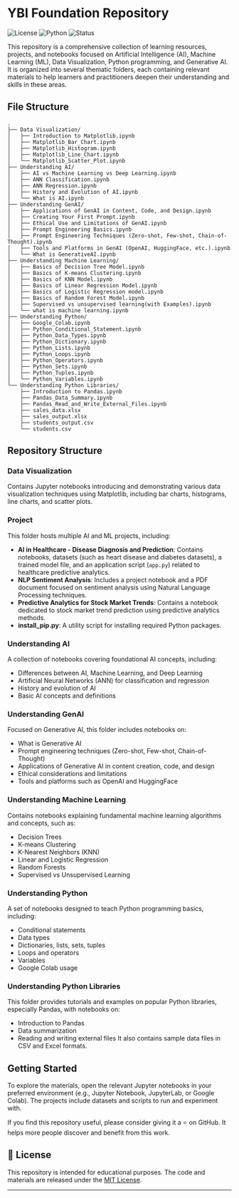 # YBI Foundation Repository

![License](https://img.shields.io/badge/license-MIT-blue.svg)
![Python](https://img.shields.io/badge/python-3.8+-blue.svg)
![Status](https://img.shields.io/badge/status-learning-green.svg)

This repository is a comprehensive collection of learning resources, projects, and notebooks focused on Artificial Intelligence (AI), Machine Learning (ML), Data Visualization, Python programming, and Generative AI. It is organized into several thematic folders, each containing relevant materials to help learners and practitioners deepen their understanding and skills in these areas.

## File Structure

```
.
├── Data Visualization/
│   ├── Introduction to Matplotlib.ipynb
│   ├── Matplotlib_Bar_Chart.ipynb
│   ├── Matplotlib_Histogram.ipynb
│   ├── Matplotlib_Line_Chart.ipynb
│   └── Matplotlib_Scatter_Plot.ipynb
├── Understanding AI/
│   ├── AI vs Machine Learning vs Deep Learning.ipynb
│   ├── ANN Classification.ipynb
│   ├── ANN Regression.ipynb
│   ├── History and Evolution of AI.ipynb
│   └── What is AI.ipynb
├── Understanding GenAI/
│   ├── Applications of GenAI in Content, Code, and Design.ipynb
│   ├── Creating Your First Prompt.ipynb
│   ├── Ethical Use and Limitations of GenAI.ipynb
│   ├── Prompt Engineering Basics.ipynb
│   ├── Prompt Engineering Techniques (Zero-shot, Few-shot, Chain-of-Thought).ipynb
│   ├── Tools and Platforms in GenAI (OpenAI, HuggingFace, etc.).ipynb
│   └── What is GenerativeAI.ipynb
├── Understanding Machine Learning/
│   ├── Basics of Decision Tree Model.ipynb
│   ├── Basics of K-means Clustering.ipynb
│   ├── Basics of KNN Model.ipynb
│   ├── Basics of Linear Regression Model.ipynb
│   ├── Basics of Logistic Regression model.ipynb
│   ├── Basics of Random Forest Model.ipynb
│   ├── Supervised vs unsupervised learning(with Examples).ipynb
│   └── what is machine learning.ipynb
├── Understanding Python/
│   ├── Google_Colab.ipynb
│   ├── Python_Conditional_Statement.ipynb
│   ├── Python_Data_Types.ipynb
│   ├── Python_Dictionary.ipynb
│   ├── Python_Lists.ipynb
│   ├── Python_Loops.ipynb
│   ├── Python_Operators.ipynb
│   ├── Python_Sets.ipynb
│   ├── Python_Tuples.ipynb
│   └── Python_Variables.ipynb
└── Understanding Python Libraries/
    ├── Introduction to Pandas.ipynb
    ├── Pandas_Data_Summary.ipynb
    ├── Pandas_Read_and_Write_External_Files.ipynb
    ├── sales_data.xlsx
    ├── sales_output.xlsx
    ├── students_output.csv
    └── students.csv
```

## Repository Structure

### Data Visualization
Contains Jupyter notebooks introducing and demonstrating various data visualization techniques using Matplotlib, including bar charts, histograms, line charts, and scatter plots.

### Project
This folder hosts multiple AI and ML projects, including:
- **AI in Healthcare - Disease Diagnosis and Prediction**: Contains notebooks, datasets (such as heart disease and diabetes datasets), a trained model file, and an application script (`app.py`) related to healthcare predictive analytics.
- **NLP Sentiment Analysis**: Includes a project notebook and a PDF document focused on sentiment analysis using Natural Language Processing techniques.
- **Predictive Analytics for Stock Market Trends**: Contains a notebook dedicated to stock market trend prediction using predictive analytics methods.
- **install_pip.py**: A utility script for installing required Python packages.

### Understanding AI
A collection of notebooks covering foundational AI concepts, including:
- Differences between AI, Machine Learning, and Deep Learning
- Artificial Neural Networks (ANN) for classification and regression
- History and evolution of AI
- Basic AI concepts and definitions

### Understanding GenAI
Focused on Generative AI, this folder includes notebooks on:
- What is Generative AI
- Prompt engineering techniques (Zero-shot, Few-shot, Chain-of-Thought)
- Applications of Generative AI in content creation, code, and design
- Ethical considerations and limitations
- Tools and platforms such as OpenAI and HuggingFace

### Understanding Machine Learning
Contains notebooks explaining fundamental machine learning algorithms and concepts, such as:
- Decision Trees
- K-means Clustering
- K-Nearest Neighbors (KNN)
- Linear and Logistic Regression
- Random Forests
- Supervised vs Unsupervised Learning

### Understanding Python
A set of notebooks designed to teach Python programming basics, including:
- Conditional statements
- Data types
- Dictionaries, lists, sets, tuples
- Loops and operators
- Variables
- Google Colab usage

### Understanding Python Libraries
This folder provides tutorials and examples on popular Python libraries, especially Pandas, with notebooks on:
- Introduction to Pandas
- Data summarization
- Reading and writing external files
It also contains sample data files in CSV and Excel formats.

## Getting Started

To explore the materials, open the relevant Jupyter notebooks in your preferred environment (e.g., Jupyter Notebook, JupyterLab, or Google Colab). The projects include datasets and scripts to run and experiment with.

If you find this repository useful, please consider giving it a ⭐ on GitHub. It helps more people discover and benefit from this work.


## 📄 License
This repository is intended for educational purposes.
The code and materials are released under the [MIT License](https://opensource.org/licenses/MIT).

---